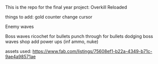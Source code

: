 This is the repo for the final year project: Overkill Reloaded

things to add:
gold counter 
change cursor



Enemy waves

Boss waves
ricochet for bullets
punch through for bullets
dodging 
boss waves
shop
add power ups (inf ammo, nuke)

assets used: 
https://www.fab.com/listings/75608ef1-b22a-4349-b71c-9ae4a98571ae
